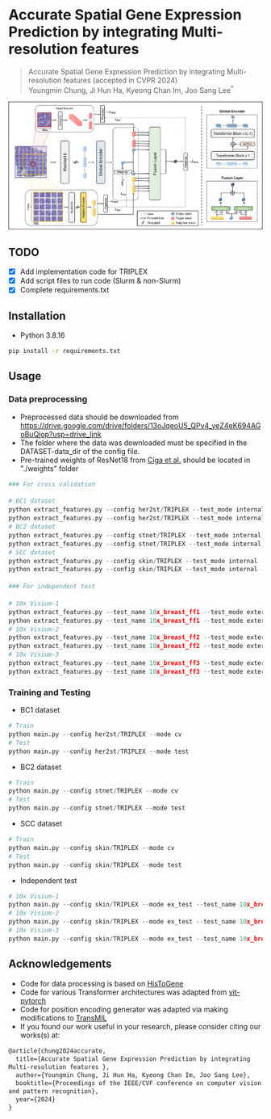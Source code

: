 # Accurate Spatial Gene Expression Prediction by integrating Multi-resolution features 

> Accurate Spatial Gene Expression Prediction by integrating Multi-resolution features (accepted in CVPR 2024) \
Youngmin Chung, Ji Hun Ha, Kyeong Chan Im, Joo Sang Lee<sup>*

<img src="./figures/TRIPLEX_main.jpg" title="TRIPLEX"/>

## TODO
 - [x] Add implementation code for TRIPLEX
 - [x] Add script files to run code (Slurm & non-Slurm)
 - [x] Complete requirements.txt
 
## Installation
- Python 3.8.16

```bash
pip install -r requirements.txt
```

## Usage
### Data preprocessing

- Preprocessed data should be downloaded from https://drive.google.com/drive/folders/13oJqeoU5_QPy4_yeZ4eK694AGoBuQjop?usp=drive_link
- The folder where the data was downloaded must be specified in the DATASET-data_dir of the config file.
- Pre-trained weights of ResNet18 from [Ciga et al.](https://github.com/ozanciga/self-supervised-histopathology?tab=readme-ov-file) should be located in "./weights" folder

```python
### For cross validation 

# BC1 dataset
python extract_features.py --config her2st/TRIPLEX --test_mode internal --extract_mode g_target
python extract_features.py --config her2st/TRIPLEX --test_mode internal --extract_mode neighbor
# BC2 dataset
python extract_features.py --config stnet/TRIPLEX --test_mode internal --extract_mode g_target
python extract_features.py --config stnet/TRIPLEX --test_mode internal --extract_mode neighbor
# SCC dataset
python extract_features.py --config skin/TRIPLEX --test_mode internal --extract_mode g_target
python extract_features.py --config skin/TRIPLEX --test_mode internal --extract_mode neighbor

### For independent test

# 10x Visium-1
python extract_features.py --test_name 10x_breast_ff1 --test_mode external --extract_mode g_target 
python extract_features.py --test_name 10x_breast_ff1 --test_mode external --extract_mode neighbor
# 10x Visium-2
python extract_features.py --test_name 10x_breast_ff2 --test_mode external --extract_mode g_target 
python extract_features.py --test_name 10x_breast_ff2 --test_mode external --extract_mode neighbor
# 10x Visium-3
python extract_features.py --test_name 10x_breast_ff3 --test_mode external --extract_mode g_target 
python extract_features.py --test_name 10x_breast_ff3 --test_mode external --extract_mode neighbor
```


### Training and Testing

* BC1 dataset
```python
# Train
python main.py --config her2st/TRIPLEX --mode cv
# Test
python main.py --config her2st/TRIPLEX --mode test
```

* BC2 dataset
```python
# Train
python main.py --config stnet/TRIPLEX --mode cv
# Test
python main.py --config stnet/TRIPLEX --mode test
```

* SCC dataset
```python
# Train
python main.py --config skin/TRIPLEX --mode cv
# Test
python main.py --config skin/TRIPLEX --mode test
```

* Independent test

```python
# 10x Visium-1
python main.py --config skin/TRIPLEX --mode ex_test --test_name 10x_breast_ff1
# 10x Visium-2
python main.py --config skin/TRIPLEX --mode ex_test --test_name 10x_breast_ff2
# 10x Visium-3
python main.py --config skin/TRIPLEX --mode ex_test --test_name 10x_breast_ff3
```

## Acknowledgements
- Code for data processing is based on [HisToGene](https://github.com/maxpmx/HisToGene)
- Code for various Transformer architectures was adapted from [vit-pytorch](https://github.com/lucidrains/vit-pytorch)
- Code for position encoding generator was adapted via making modifications to [TransMIL](https://github.com/szc19990412/TransMIL)
- If you found our work useful in your research, please consider citing our works(s) at:

```
@article{chung2024accurate,
  title={Accurate Spatial Gene Expression Prediction by integrating Multi-resolution features },
  author={Youngmin Chung, Ji Hun Ha, Kyeong Chan Im, Joo Sang Lee},
  booktitle={Proceedings of the IEEE/CVF conference on computer vision and pattern recognition},
  year={2024}
}
```
